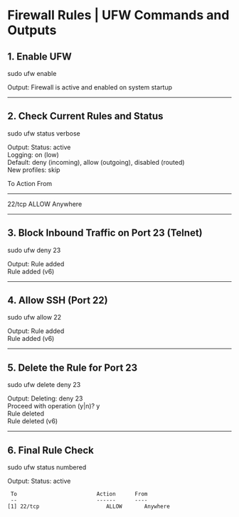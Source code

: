 # Firewall Rules | UFW Commands and Outputs

## 1. Enable UFW

sudo ufw enable

Output:
Firewall is active and enabled on system startup

---

## 2. Check Current Rules and Status

sudo ufw status verbose

Output:
Status: active  
Logging: on (low)  
Default: deny (incoming), allow (outgoing), disabled (routed)  
New profiles: skip  

To                         Action      From  
--                         ------      ----  
22/tcp                     ALLOW       Anywhere

---

## 3. Block Inbound Traffic on Port 23 (Telnet)

sudo ufw deny 23

Output:
Rule added  
Rule added (v6)

---

## 4. Allow SSH (Port 22)

sudo ufw allow 22

Output:
Rule added  
Rule added (v6)

---

## 5. Delete the Rule for Port 23

sudo ufw delete deny 23

Output:
Deleting: deny 23  
Proceed with operation (y|n)? y  
Rule deleted  
Rule deleted (v6)

---

## 6. Final Rule Check

sudo ufw status numbered

Output:
Status: active  

     To                         Action      From  
     --                         ------      ----  
    [1] 22/tcp                     ALLOW       Anywhere
